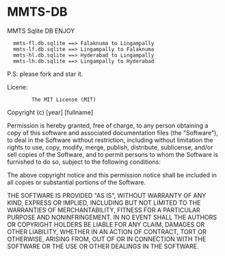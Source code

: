 # MMTS-DB

MMTS Sqlite DB 
ENJOY 

      mmts-fl.db.sqlite ==> Falaknuma to Lingampally
      mmts-lf.db.sqlite ==> Lingampally to Falaknuma
      mmts-hl.db.sqlite ==> Hyderabad to Lingampally
      mmts-lh.db.sqlite ==> Lingampally to Hyderabad


P.S: please fork and star it.

Licene:

            The MIT License (MIT)

Copyright (c) [year] [fullname]

Permission is hereby granted, free of charge, to any person obtaining a copy
of this software and associated documentation files (the "Software"), to deal
in the Software without restriction, including without limitation the rights
to use, copy, modify, merge, publish, distribute, sublicense, and/or sell
copies of the Software, and to permit persons to whom the Software is
furnished to do so, subject to the following conditions:

The above copyright notice and this permission notice shall be included in all
copies or substantial portions of the Software.

THE SOFTWARE IS PROVIDED "AS IS", WITHOUT WARRANTY OF ANY KIND, EXPRESS OR
IMPLIED, INCLUDING BUT NOT LIMITED TO THE WARRANTIES OF MERCHANTABILITY,
FITNESS FOR A PARTICULAR PURPOSE AND NONINFRINGEMENT. IN NO EVENT SHALL THE
AUTHORS OR COPYRIGHT HOLDERS BE LIABLE FOR ANY CLAIM, DAMAGES OR OTHER
LIABILITY, WHETHER IN AN ACTION OF CONTRACT, TORT OR OTHERWISE, ARISING FROM,
OUT OF OR IN CONNECTION WITH THE SOFTWARE OR THE USE OR OTHER DEALINGS IN THE
SOFTWARE.

